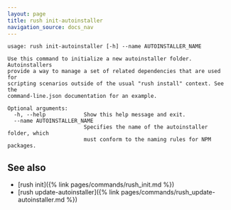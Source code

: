 ```yaml
---
layout: page
title: rush init-autoinstaller
navigation_source: docs_nav
---
```


```
usage: rush init-autoinstaller [-h] --name AUTOINSTALLER_NAME

Use this command to initialize a new autoinstaller folder. Autoinstallers
provide a way to manage a set of related dependencies that are used for
scripting scenarios outside of the usual "rush install" context. See the
command-line.json documentation for an example.

Optional arguments:
  -h, --help            Show this help message and exit.
  --name AUTOINSTALLER_NAME
                        Specifies the name of the autoinstaller folder, which
                        must conform to the naming rules for NPM packages.
```

## See also

- [rush init]({% link pages/commands/rush_init.md %})
- [rush update-autoinstaller]({% link pages/commands/rush_update-autoinstaller.md %})
